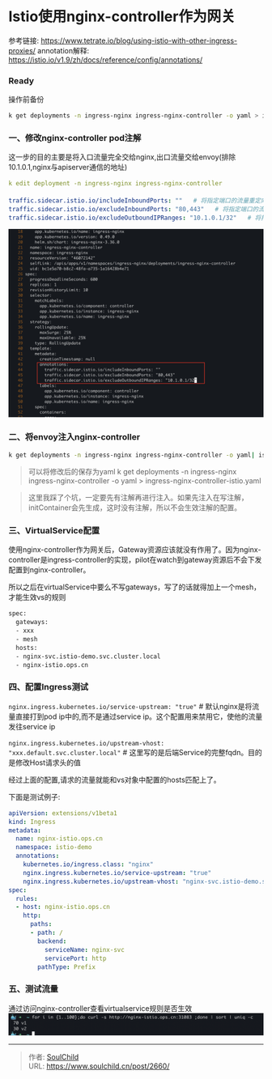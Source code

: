 # Istio使用nginx-controller作为网关

<!--more-->
参考链接: https://www.tetrate.io/blog/using-istio-with-other-ingress-proxies/
annotation解释: https://istio.io/v1.9/zh/docs/reference/config/annotations/

### Ready
操作前备份
```bash
k get deployments -n ingress-nginx ingress-nginx-controller -o yaml > ingress-nginx-controller.yaml
```

### 一、修改nginx-controller pod注解
这一步的目的主要是将入口流量完全交给nginx,出口流量交给envoy(排除10.1.0.1,nginx与apiserver通信的地址)
```yaml
k edit deployment -n ingress-nginx ingress-nginx-controller

traffic.sidecar.istio.io/includeInboundPorts: ""   # 将指定端口的流量重定向到envoy sidecar
traffic.sidecar.istio.io/excludeInboundPorts: "80,443"   # 将指定端口的流量不重定向到envoy sidecar
traffic.sidecar.istio.io/excludeOutboundIPRanges: "10.1.0.1/32"   # 将指定ip范围的流出流量不重定向到envoy sidecar。`k get svc kubernetes -o jsonpath='{.spec.clusterIP}'`
```
![96565-rkn931fu8s.png](images/3922728315.png)

### 二、将envoy注入nginx-controller
```bash
k get deployments -n ingress-nginx ingress-nginx-controller -o yaml| istioctl kube-inject -f - | k apply -f -
```
> 可以将修改后的保存为yaml
> k get deployments -n ingress-nginx ingress-nginx-controller -o yaml > ingress-nginx-controller-istio.yaml

> 这里我踩了个坑，一定要先有注解再进行注入。如果先注入在写注解，initContainer会先生成，这时没有注解，所以不会生效注解的配置。

### 三、VirtualService配置
使用nginx-controller作为网关后，Gateway资源应该就没有作用了。因为nginx-controller是ingress-controller的实现，pilot在watch到gateway资源后不会下发配置到nginx-controller。

所以之后在virtualService中要么不写gateways，写了的话就得加上一个mesh，才能生效vs的规则
```bash
spec:
  gateways:
  - xxx
  - mesh
  hosts:
  - nginx-svc.istio-demo.svc.cluster.local
  - nginx-istio.ops.cn
```

### 四、配置Ingress测试
`nginx.ingress.kubernetes.io/service-upstream: "true"`    # 默认nginx是将流量直接打到pod ip中的,而不是通过service ip。这个配置用来禁用它，使他的流量发往service ip

`nginx.ingress.kubernetes.io/upstream-vhost: "xxx.default.svc.cluster.local"`    # 这里写的是后端Service的完整fqdn。目的是修改Host请求头的值

经过上面的配置,请求的流量就能和vs对象中配置的hosts匹配上了。

下面是测试例子:
```yaml
apiVersion: extensions/v1beta1
kind: Ingress
metadata:
  name: nginx-istio.ops.cn
  namespace: istio-demo
  annotations:
    kubernetes.io/ingress.class: "nginx"
    nginx.ingress.kubernetes.io/service-upstream: "true"
    nginx.ingress.kubernetes.io/upstream-vhost: "nginx-svc.istio-demo.svc.cluster.local"
spec:
  rules:
  - host: nginx-istio.ops.cn
    http:
      paths:
      - path: /
        backend:
          serviceName: nginx-svc
          servicePort: http
        pathType: Prefix
```
### 五、测试流量
通过访问nginx-controller查看virtualservice规则是否生效
![99556-eecbsqu7vec.png](images/159987004.png)



---

> 作者: [SoulChild](https://www.soulchild.cn)  
> URL: https://www.soulchild.cn/post/2660/  

